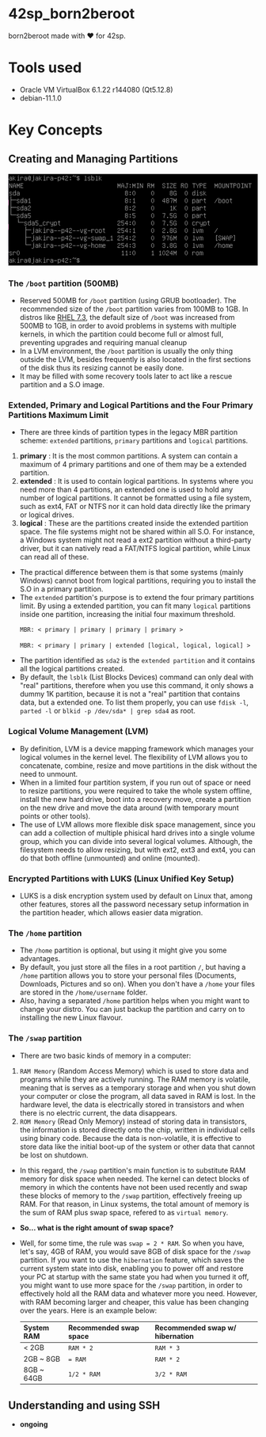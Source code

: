 # 42sp_born2beroot
born2beroot made with ❤ for 42sp.

# Tools used

- Oracle VM VirtualBox 6.1.22 r144080 (Qt5.12.8)
- debian-11.1.0

# Key Concepts

## Creating and Managing Partitions

![partition_schema](images/partitions_schema.png)

### The `/boot` partition (500MB)

- Reserved 500MB for `/boot` partition (using GRUB bootloader). The recommended size of the `/boot` partition varies from 100MB to 1GB. In distros like [RHEL 7.3](https://access.redhat.com/documentation/en-us/red_hat_enterprise_linux/7/html/7.3_release_notes/bug_fixes_installation_and_booting#idm140052750064672), the default size of `/boot` was increased from 500MB to 1GB, in order to avoid problems in systems with multiple kernels, in which the partition could become full or almost full, preventing upgrades and requiring manual cleanup
- In a LVM environment, the `/boot` partition is usually the only thing outside the LVM, besides frequently is also located in the first sections of the disk thus its resizing cannot be easily done.
- It may be filled with some recovery tools later to act like a rescue partition and a S.O image.

### Extended, Primary and Logical Partitions and the Four Primary Partitions Maximum Limit

- There are three kinds of partition types in the legacy MBR partition scheme: `extended` partitions, `primary` partitions and `logical` partitions.

1. **primary** : It is the most common partitions. A system can contain a maximum of 4 primary partitions and one of them may be a extended partition.
2. **extended** : It is used to contain logical partitions. In systems where you need more than 4 partitions, an extended one is used to hold any number of logical partitions. It cannot be formatted using a file system, such as ext4, FAT or NTFS nor it can hold data directly like the primary or logical drives.
3. **logical** : These are the partitions created inside the extended partition space. The file systems might not be shared within all S.O. For instance, a Windows system might not read a ext2 partition without a third-party driver, but it can natively read a FAT/NTFS logical partition, while Linux can read all of these.

- The practical difference between them is that some systems (mainly Windows) cannot boot from logical partitions, requiring you to install the S.O in a primary partition.
- The `extended` partition's purpose is to extend the four primary partitions limit. By using a extended partition, you can fit many `logical` partitions inside one partition, increasing the initial four maximum threshold.
	```
	MBR: < primary | primary | primary | primary >

	MBR: < primary | primary | extended [logical, logical, logical] >
	```
- The partition identified as `sda2` is the `extended partition` and it contains all the logical partitions created.
- By default, the `lsblk` (List Blocks Devices) command can only deal with "real" partitions, therefore when you use this command, it only shows a dummy 1K partition, because it is not a "real" partition that contains data, but a extended one. To list them properly, you can use `fdisk -l`, `parted -l` or `blkid -p /dev/sda* | grep sda4` as root.

### Logical Volume Management (LVM)

- By definition, LVM is a device mapping framework which manages your logical volumes in the kernel level. The flexibility of LVM allows you to concatenate, combine, resize and move partitions in the disk without the need to unmount.
- When in a limited four partition system, if you run out of space or need to resize partitions, you were required to take the whole system offline, install the new hard drive, boot into a recovery move, create a partition on the new drive and move the data around (with temporary mount points or other tools).
- The use of LVM allows more flexible disk space management, since you can add a collection of multiple phisical hard drives into a single volume group, which you can divide into several logical volumes. Although, the filesystem needs to allow resizing, but with ext2, ext3 and ext4, you can do that both offline (unmounted) and online (mounted).

### Encrypted Partitions with LUKS (Linux Unified Key Setup)

- LUKS is a disk encryption system used by default on Linux that, among other features, stores all the password necessary setup information in the partition header, which allows easier data migration.

### The `/home` partition
- The `/home` partition is optional, but using it might give you some advantages.
- By default, you just store all the files in a root partition `/`, but having a `/home` partition allows you to store your personal files (Documents, Downloads, Pictures and so on). When you don't have a `/home` your files are stored in the `/home/username` folder.
- Also, having a separated `/home` partition helps when you might want to change your distro. You can just backup the partition and carry on to installing the new Linux flavour.

### The `/swap` partition
- There are two basic kinds of memory in a computer:
1. `RAM Memory` (Random Access Memory) which is used to store data and programs while they are actively running. The RAM memory is volatile, meaning that is serves as a temporary storage and when you shut down your computer or close the program, all data saved in RAM is lost. In the hardware level, the data is electrically stored in transistors and when there is no electric current, the data disappears.
2. `ROM Memory` (Read Only Memory) instead of storing data in transistors, the information is stored directly onto the chip, written in individual cells using binary code. Because the data is non-volatile, it is effective to store data like the initial boot-up of the system or other data that cannot be lost on shutdown.
- In this regard, the `/swap` partition's main function is to substitute RAM memory for disk space when needed. The kernel can detect blocks of memory in which the contents have not been used recently and swap these blocks of memory to the `/swap` partition, effectively freeing up RAM. For that reason, in Linux systems, the total amount of memory is the sum of RAM plus swap space, refered to as `virtual memory`.

- **So... what is the right amount of swap space?**
- Well, for some time, the rule was `swap = 2 * RAM`. So when you have, let's say, 4GB of RAM, you would save 8GB of disk space for the `/swap` partition. If you want to use the `hibernation` feature, which saves the current system state into disk, enabling you to power off and restore your PC at startup with the same state you had when you turned it off, you might want to use more space for the `/swap` partition, in order to effectively hold all the RAM data and whatever more you need. However, with RAM becoming larger and cheaper, this value has been changing over the years. Here is an example below:

	| System RAM | Recommended swap space | Recommended swap w/ hibernation |
	|------------|------------------------|---------------------------------|
	| < 2GB      | `RAM * 2`              | `RAM * 3`                       |
	| 2GB ~ 8GB  | `= RAM`                | `RAM * 2`                       |
	| 8GB ~ 64GB | `1/2 * RAM`            | `3/2 * RAM`                     |

## Understanding and using SSH

- **ongoing**